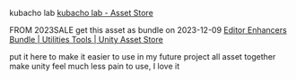 kubacho lab
[kubacho lab - Asset Store](https://assetstore.unity.com/publishers/80066)

FROM 2023SALE
get this asset as bundle on 2023-12-09
[Editor Enhancers Bundle | Utilities Tools | Unity Asset Store](https://assetstore.unity.com/packages/tools/utilities/editor-enhancers-bundle-251318)

put it here to make it easier to use in my future project
all asset together make unity feel much less pain to use, I love it
